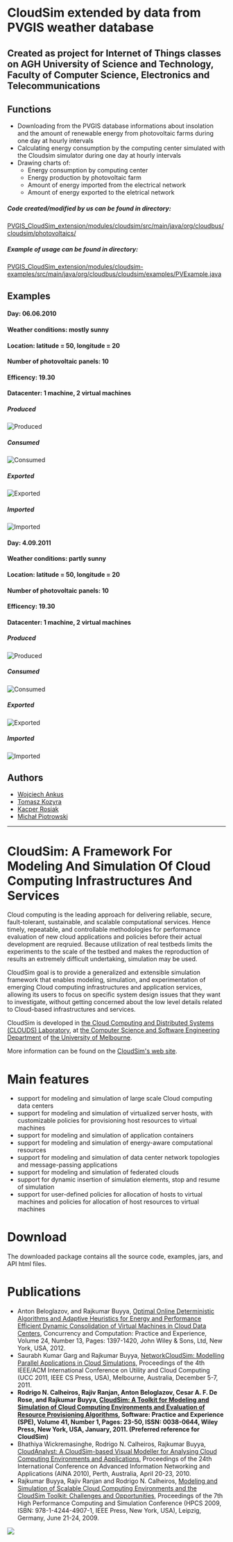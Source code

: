 # CloudSim extended by data from PVGIS weather database
## Created as project for Internet of Things classes on AGH University of Science and Technology, Faculty of Computer Science, Electronics and Telecommunications

## Functions
- Downloading from the PVGIS database informations about insolation and the amount of renewable energy from photovoltaic farms during one day at hourly intervals
- Calculating energy consumption by the computing center simulated with the Cloudsim simulator during one day at hourly intervals
- Drawing charts of:
  - Energy consumption by computing center
  - Energy production by photovoltaic farm
  - Amount of energy imported from the electrical network
  - Amount of energy exported to the eletrical network


##### Code created/modified by us can be found in directory:<br />
[PVGIS_CloudSim_extension/modules/cloudsim/src/main/java/org/cloudbus/cloudsim/photovoltaics/](https://github.com/vojteq/PVGIS_CloudSim_extension/tree/master/modules/cloudsim/src/main/java/org/cloudbus/cloudsim/photovoltaics)


##### Example of usage can be found in directory:<br />
[PVGIS_CloudSim_extension/modules/cloudsim-examples/src/main/java/org/cloudbus/cloudsim/examples/PVExample.java](https://github.com/vojteq/PVGIS_CloudSim_extension/blob/master/modules/cloudsim-examples/src/main/java/org/cloudbus/cloudsim/examples/PVExample.java)
 
## Examples
#### Day: 06.06.2010
#### Weather conditions: mostly sunny
#### Location: latitude = 50, longitude = 20
#### Number of photovoltaic panels: 10
#### Efficency: 19.30
#### Datacenter: 1 machine, 2 virtual machines

##### Produced
![Produced](/../master/examplesOutput/TIRProduced.png?raw=true)

##### Consumed
![Consumed](/../master/examplesOutput/TIRConsumed.png?raw=true)

##### Exported
![Exported](/../master/examplesOutput/TIRExported.png?raw=true)

##### Imported
![Imported](/../master/examplesOutput/TIRImported.png?raw=true)


#### Day: 4.09.2011
#### Weather conditions: partly sunny
#### Location: latitude = 50, longitude = 20
#### Number of photovoltaic panels: 10
#### Efficency: 19.30
#### Datacenter: 1 machine, 2 virtual machines

##### Produced
![Produced](/../master/examplesOutput/TIRProduced2.png?raw=true)

##### Consumed
![Consumed](/../master/examplesOutput/TIRConsumed2.png?raw=true)

##### Exported
![Exported](/../master/examplesOutput/TIRExported2.png?raw=true)

##### Imported
![Imported](/../master/examplesOutput/TIRImported2.png?raw=true)


## Authors
- [Wojciech Ankus](https://github.com/vojteq)
- [Tomasz Kozyra](https://github.com/TKozyra)
- [Kacper Rosiak](https://github.com/RosKacper)
- [Michał Piotrowski](https://github.com/Gyanoo)

---

# CloudSim: A Framework For Modeling And Simulation Of Cloud Computing Infrastructures And Services #

Cloud computing is the leading approach for delivering reliable, secure, fault-tolerant, sustainable, and scalable computational services. Hence timely, repeatable, and controllable methodologies for performance evaluation of new cloud applications and policies before their actual development are reqruied. Because utilization of real testbeds limits the experiments to the scale of the testbed and makes the reproduction of results an extremely difficult undertaking, simulation may be used.

CloudSim goal is to provide a generalized and extensible simulation framework that enables modeling, simulation, and experimentation of emerging Cloud computing infrastructures and application services, allowing its users to focus on specific system design issues that they want to investigate, without getting concerned about the low level details related to Cloud-based infrastructures and services.

CloudSim is developed in [the Cloud Computing and Distributed Systems (CLOUDS) Laboratory](http://cloudbus.org/), at [the Computer Science and Software Engineering Department](http://www.csse.unimelb.edu.au/) of [the University of Melbourne](http://www.unimelb.edu.au/).

More information can be found on the [CloudSim's web site](http://cloudbus.org/cloudsim/).


# Main features #

  * support for modeling and simulation of large scale Cloud computing data centers
  * support for modeling and simulation of virtualized server hosts, with customizable policies for provisioning host resources to virtual machines
  * support for modeling and simulation of application containers
  * support for modeling and simulation of energy-aware computational resources
  * support for modeling and simulation of data center network topologies and message-passing applications
  * support for modeling and simulation of federated clouds
  * support for dynamic insertion of simulation elements, stop and resume of simulation
  * support for user-defined policies for allocation of hosts to virtual machines and policies for allocation of host resources to virtual machines


# Download #

The downloaded package contains all the source code, examples, jars, and API html files.

# Publications #

  * Anton Beloglazov, and Rajkumar Buyya, [Optimal Online Deterministic Algorithms and Adaptive Heuristics for Energy and Performance Efficient Dynamic Consolidation of Virtual Machines in Cloud Data Centers](http://beloglazov.info/papers/2012-optimal-algorithms-ccpe.pdf), Concurrency and Computation: Practice and Experience, Volume 24, Number 13, Pages: 1397-1420, John Wiley & Sons, Ltd, New York, USA, 2012.
  * Saurabh Kumar Garg and Rajkumar Buyya, [NetworkCloudSim: Modelling Parallel Applications in Cloud Simulations](http://www.cloudbus.org/papers/NetworkCloudSim2011.pdf), Proceedings of the 4th IEEE/ACM International Conference on Utility and Cloud Computing (UCC 2011, IEEE CS Press, USA), Melbourne, Australia, December 5-7, 2011.
  * **Rodrigo N. Calheiros, Rajiv Ranjan, Anton Beloglazov, Cesar A. F. De Rose, and Rajkumar Buyya, [CloudSim: A Toolkit for Modeling and Simulation of Cloud Computing Environments and Evaluation of Resource Provisioning Algorithms](http://www.buyya.com/papers/CloudSim2010.pdf), Software: Practice and Experience (SPE), Volume 41, Number 1, Pages: 23-50, ISSN: 0038-0644, Wiley Press, New York, USA, January, 2011. (Preferred reference for CloudSim)**
  * Bhathiya Wickremasinghe, Rodrigo N. Calheiros, Rajkumar Buyya, [CloudAnalyst: A CloudSim-based Visual Modeller for Analysing Cloud Computing Environments and Applications](http://www.cloudbus.org/papers/CloudAnalyst-AINA2010.pdf), Proceedings of the 24th International Conference on Advanced Information Networking and Applications (AINA 2010), Perth, Australia, April 20-23, 2010.
  * Rajkumar Buyya, Rajiv Ranjan and Rodrigo N. Calheiros, [Modeling and Simulation of Scalable Cloud Computing Environments and the CloudSim Toolkit: Challenges and Opportunities](http://www.cloudbus.org/papers/CloudSim-HPCS2009.pdf), Proceedings of the 7th High Performance Computing and Simulation Conference (HPCS 2009, ISBN: 978-1-4244-4907-1, IEEE Press, New York, USA), Leipzig, Germany, June 21-24, 2009.




[![](http://www.cloudbus.org/logo/cloudbuslogo-v5a.png)](http://cloudbus.org/)
